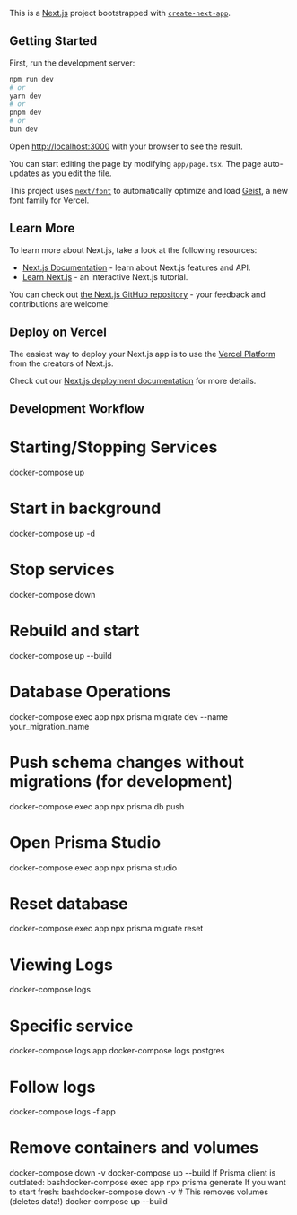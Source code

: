 This is a [Next.js](https://nextjs.org) project bootstrapped with [`create-next-app`](https://nextjs.org/docs/app/api-reference/cli/create-next-app).

## Getting Started

First, run the development server:

```bash
npm run dev
# or
yarn dev
# or
pnpm dev
# or
bun dev
```

Open [http://localhost:3000](http://localhost:3000) with your browser to see the result.

You can start editing the page by modifying `app/page.tsx`. The page auto-updates as you edit the file.

This project uses [`next/font`](https://nextjs.org/docs/app/building-your-application/optimizing/fonts) to automatically optimize and load [Geist](https://vercel.com/font), a new font family for Vercel.

## Learn More

To learn more about Next.js, take a look at the following resources:

- [Next.js Documentation](https://nextjs.org/docs) - learn about Next.js features and API.
- [Learn Next.js](https://nextjs.org/learn) - an interactive Next.js tutorial.

You can check out [the Next.js GitHub repository](https://github.com/vercel/next.js) - your feedback and contributions are welcome!

## Deploy on Vercel

The easiest way to deploy your Next.js app is to use the [Vercel Platform](https://vercel.com/new?utm_medium=default-template&filter=next.js&utm_source=create-next-app&utm_campaign=create-next-app-readme) from the creators of Next.js.

Check out our [Next.js deployment documentation](https://nextjs.org/docs/app/building-your-application/deploying) for more details.




## Development Workflow
# Starting/Stopping Services
docker-compose up

# Start in background
docker-compose up -d

# Stop services
docker-compose down

# Rebuild and start
docker-compose up --build

# Database Operations
docker-compose exec app npx prisma migrate dev --name your_migration_name

# Push schema changes without migrations (for development)
docker-compose exec app npx prisma db push

# Open Prisma Studio
docker-compose exec app npx prisma studio


# Reset database
docker-compose exec app npx prisma migrate reset

# Viewing Logs
docker-compose logs

# Specific service
docker-compose logs app
docker-compose logs postgres

# Follow logs
docker-compose logs -f app

# Remove containers and volumes
docker-compose down -v
docker-compose up --build
If Prisma client is outdated:
bashdocker-compose exec app npx prisma generate
If you want to start fresh:
bashdocker-compose down -v  # This removes volumes (deletes data!)
docker-compose up --build
